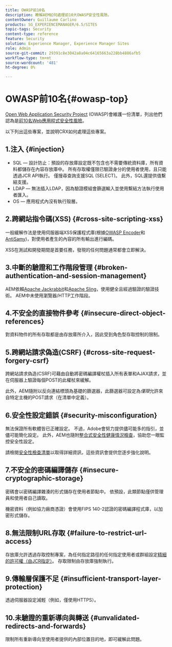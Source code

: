 ```yaml
---
title: OWASP前10名
description: 瞭解AEM如何處理前10大OWASP安全性風險。
contentOwner: Guillaume Carlino
products: SG_EXPERIENCEMANAGER/6.5/SITES
topic-tags: Security
content-type: reference
feature: Security
solution: Experience Manager, Experience Manager Sites
role: Admin
source-git-commit: 29391c8e3042a8a04c64165663a228bb4886afb5
workflow-type: tm+mt
source-wordcount: '481'
ht-degree: 0%

---
```


# OWASP前10名{#owasp-top}

[Open Web Application Security Project](https://owasp.org/) (OWASP)會維護一份清單，列出他們認為是[前10名Web應用程式安全性風險](https://owasp.org/www-project-top-ten/)。

以下列出這些專案，並說明CRX如何處理這些專案。

## 1.注入 {#injection}

* SQL — 設計防止：預設的存放庫設定既不包含也不需要傳統資料庫，所有資料都儲存在內容存放庫中。 所有存取權僅限已驗證身分的使用者使用，且只能透過JCR API執行。 僅搜尋查詢支援SQL (SELECT)。 此外，SQL還提供值繫結支援。
* LDAP — 無法插入LDAP，因為驗證模組會篩選輸入並使用繫結方法執行使用者匯入。
* OS — 應用程式內沒有執行殼層。

## 2.跨網站指令碼(XSS) {#cross-site-scripting-xss}

一般緩解作法是使用伺服器端XSS保護程式庫(根據[OWASP Encoder](https://owasp.org/www-project-java-encoder/)和[AntiSamy](https://wiki.owasp.org/index.php/Category:OWASP_AntiSamy_Project))，對使用者產生的內容的所有輸出進行編碼。

XSS在測試和開發期間是首要任務，發現的任何問題通常都會立即解決。

## 3.中斷的驗證和工作階段管理 {#broken-authentication-and-session-management}

AEM依賴[Apache Jackrabbit](https://jackrabbit.apache.org/jcr/index.html)和[Apache Sling](https://sling.apache.org/)，使用健全且經過驗證的驗證技術。 AEM中未使用瀏覽器/HTTP工作階段。

## 4.不安全的直接物件參考 {#insecure-direct-object-references}

對資料物件的所有存取都是由存放庫所介入，因此受到角色型存取控制的限制。

## 5.跨網站請求偽造(CSRF) {#cross-site-request-forgery-csrf}

跨網站請求偽造(CSRF)可藉由自動將密碼編譯權杖插入所有表單和AJAX請求，並在伺服器上驗證每個POST的此權杖來緩解。

此外，AEM隨附以反向連結標頭為基礎的篩選器，此篩選器可設定為&#x200B;*僅限*&#x200B;允許來自特定主機的POST請求（在清單中定義）。

## 6.安全性設定錯誤 {#security-misconfiguration}

無法保證所有軟體皆已正確設定。 不過，Adobe會努力提供儘可能多的指引，並儘可能簡化設定。 此外，AEM也隨附[整合式安全性健康情況檢查](/help/sites-administering/operations-dashboard.md)，協助您一眼監控安全性設定。

請檢閱[安全性檢查清單](/help/sites-administering/security-checklist.md)以取得詳細資訊，這些資訊會提供您逐步強化說明。

## 7.不安全的密碼編譯儲存 {#insecure-cryptographic-storage}

密碼會以密碼編譯雜湊的形式儲存在使用者節點中。 依預設，此類節點僅供管理員和使用者自己讀取。

機密資料（例如協力廠商憑證）會使用FIPS 140-2認證的密碼編譯程式庫，以加密形式儲存。

## 8.無法限制URL存取 {#failure-to-restrict-url-access}

存放庫允許透過存取控制專案，為任何指定路徑的任何指定使用者或群組設定[精細的許可權（由JCR指定）](https://developer.adobe.com/experience-manager/reference-materials/spec/jcr/2.0/16_Access_Control_Management.html)。 存取限制由存放庫強制執行。

## 9.傳輸層保護不足 {#insufficient-transport-layer-protection}

透過伺服器設定減輕（例如，僅使用HTTPS）。

## 10.未驗證的重新導向與轉送 {#unvalidated-redirects-and-forwards}

限制所有重新導向至使用者提供的內部位置目的地，即可緩解此問題。
